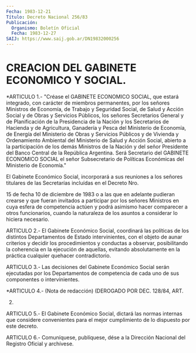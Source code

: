 ```yaml
---
Fecha: 1983-12-21
Título: Decreto Nacional 256/83
Publicación:
  Organismo: Boletín Oficial
  Fecha: 1983-12-27
SAIJ: https://www.saij.gob.ar/DN19832000256
---
```

# CREACION DEL GABINETE ECONOMICO Y SOCIAL.

<a id="1"></a>
*ARTICULO  1.-  "Créase  el  GABINETE  ECONOMICO SOCIAL, que estará integrado, con carácter de miembros permanentes,  por  los  señores Ministros   de Economía, de Trabajo y Seguridad Social, de Salud  y Acción  Social  y  de  Obras  y  Servicios  Públicos,  los  señores Secretarios  General  y  de  Planificación  de la Presidencia de la Nación y los Secretarios de Hacienda y de Agricultura,  Ganadería y Pesca  del  Ministerio  de  Economía, de Energía del Ministerio  de Obras y Servicios Públicos y  de  Vivienda y Ordenamiento Ambiental del Ministerio de Salud y Acción Social, abierto a la participación de los demás Ministros  de  la  Nación  y  del  señor Presidente  del  Banco  Central  de  la  República  Argentina. Será Secretario del GABINETE ECONOMICO SOCIAL el señor Subsecretario  de Políticas Económicas del Ministerio de Economía."

El  Gabinete  Económico  Social,  incorporará a sus reuniones a los señores titulares de las Secretarías  incluídas  en el Decreto Nro.

15  de  fecha  10  de  diciembre  de  1983 o a las que en  adelante pudieran  crearse  y  que fueran invitados  a  participar  por  los señores Ministros en cuya  esfera  de  competencia  actúen  y podrá asimismo    hacer   comparecer  a  otros  funcionarios,  cuando  la naturaleza  de  los asuntos  a  considerar  lo  hiciera  necesario.

<a id="2"></a>
ARTICULO    2.-   El  Gabinete  Económico  Social,  coordinará  las políticas de los distintos  Departamentos de Estado intervinientes, con el objeto de aunar criterios  y  decidir  los  procedimientos y conductas a observar, posibilitando la coherencia en  la  ejecución de  aquellas,  evitando  absolutamente  en  la  práctica  cualquier quehacer contradictorio.

<a id="3"></a>
ARTICULO  3.-  Las  decisiones  del Gabinete Económico Social serán ejecutadas por los Departamentos  de competencia de cada uno de sus componentes o intervinientes.

<a id="4"></a>
*ARTICULO  4.-  (Nota de redacción) (DEROGADO POR DEC. 128/84, ART.

2)

<a id="5"></a>
ARTICULO  5.-  El  Gabinete  Económico  Social,  dictará las normas internas que considere convenientes para el mejor  cumplimiento  de lo dispuesto por este decreto.

<a id="6"></a>
ARTICULO  6.- Comuníquese, publíquese, dése a la Dirección Nacional del Registro Oficial y archívese.